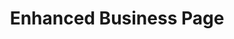 ---
title: Enhanced Business Page
class: enhanced-business-page
image_path: /images/products/business-page.jpg
target_path: http://demos.ownlocal.com/en-us/business/
devices_path: /platform?website=demos.ownlocal.com/en-us/business/&fullscreen=false&desktop-only=false
---